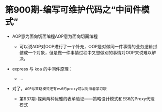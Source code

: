 # 第900期-编写可维护代码之“中间件模式”

* AOP意为面向切面编程AOP意为面向切面编程
    * 可以说AOP对OOP进行了一个补充，OOP是对做同一件事情的业务逻辑封装成一个对象，但是做一件事情过程中又想做别的事情对OOP来说难以解决。

* express 与 koa 的中间件原理：
    * ...

* 对了，`AOP与策略模式还有es6的proxy可以对照着学习哦`
    * 第937期-探索两种优雅的表单验证——策略设计模式和ES6的Proxy代理模式